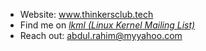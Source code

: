 - Website: www.thinkersclub.tech
- Find me on [_lkml (Linux Kernel Mailing List)_](https://lore.kernel.org/lkml/?q=abdul.rahim%40myyahoo.com)
- Reach out: abdul.rahim@myyahoo.com
